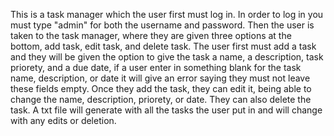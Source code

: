 This is a task manager which the user first must log in. In order to log in you must type "admin" for both the username and password. Then the user is taken to the task manager, where they are given three options at the bottom, add task, edit task, and delete task. The user first must add a task and they will be given the option to give the task a name, a description, task priorety, and a due date, if a user enter in something blank for the task name, description, or date it will give an error saying they must not leave these fields empty. Once they add the task, they can edit it, being able to change the name, description, priorety, or date. They can also delete the task. A txt file will generate with all the tasks the user put in and will change with any edits or deletion.
